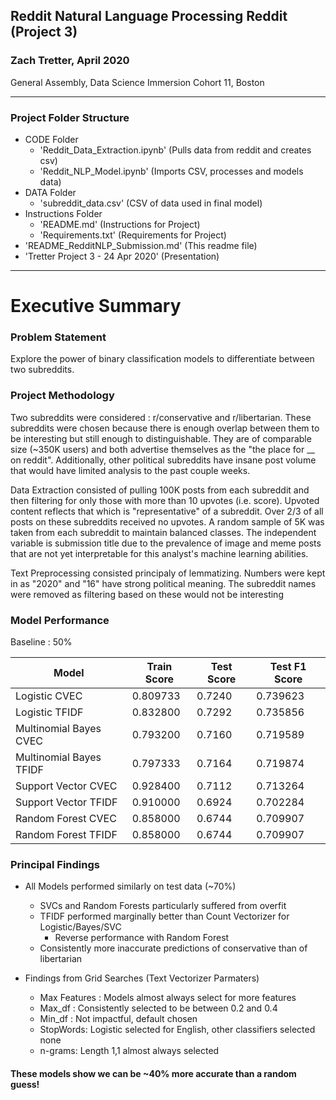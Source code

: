 ## Reddit Natural Language Processing Reddit (Project 3)
### Zach Tretter, April 2020
General Assembly, Data Science Immersion Cohort 11, Boston

-----

### Project Folder Structure
* CODE Folder
  * 'Reddit_Data_Extraction.ipynb' (Pulls data from reddit and creates csv)
  * 'Reddit_NLP_Model.ipynb' (Imports CSV, processes and models data)
* DATA Folder
  * 'subreddit_data.csv' (CSV of data used in final model)
* Instructions Folder
  * 'README.md' (Instructions for Project)
  * 'Requirements.txt' (Requirements for Project)
* 'README_RedditNLP_Submission.md' (This readme file)
* 'Tretter  Project 3 - 24 Apr 2020' (Presentation)

--------

# Executive Summary

### Problem Statement
Explore the power of binary classification models to differentiate between two subreddits.

### Project Methodology
Two subreddits were considered : r/conservative and r/libertarian.  These subreddits were chosen because there is enough overlap between them to be interesting but still enough to distinguishable.  They are of comparable size (~350K users) and both advertise themselves as the "the place for __ on reddit". Additionally, other political subreddits have insane post volume that would have limited analysis to the past couple weeks.

Data Extraction consisted of pulling 100K posts from each subreddit and then filtering for only those with more than 10 upvotes (i.e. score).  Upvoted content reflects that which is "representative" of a subreddit.  Over 2/3 of all posts on these subreddits received no upvotes.  A random sample of 5K was taken from each subreddit to maintain balanced classes.  The independent variable is submission title due to the prevalence of image and meme posts that are not yet interpretable for this analyst's machine learning abilities.

Text Preprocessing consisted principaly of lemmatizing.  Numbers were kept in as "2020" and "16" have strong political meaning.  The subreddit names were removed as filtering based on these would not be interesting

### Model Performance

Baseline : 50%

| Model                   | Train Score | Test Score | Test F1 Score |
|-------------------------|-------------|------------|---------------|
| Logistic CVEC           | 0.809733    | 0.7240     | 0.739623      |
| Logistic TFIDF          | 0.832800    | 0.7292     | 0.735856      |
| Multinomial Bayes CVEC  | 0.793200    | 0.7160     | 0.719589      |
| Multinomial Bayes TFIDF | 0.797333    | 0.7164     | 0.719874      |
| Support Vector CVEC     | 0.928400    | 0.7112     | 0.713264      |
| Support Vector TFIDF    | 0.910000    | 0.6924     | 0.702284      |
| Random Forest CVEC      | 0.858000    | 0.6744     | 0.709907      |
| Random Forest TFIDF     | 0.858000    | 0.6744     | 0.709907      |

### Principal Findings

* All Models performed similarly on test data (~70%)
    * SVCs and Random Forests particularly suffered from overfit
    * TFIDF performed marginally better than Count Vectorizer for Logistic/Bayes/SVC
        * Reverse performance with Random Forest
    * Consistently more inaccurate predictions of conservative than of libertarian


* Findings from Grid Searches (Text Vectorizer Parmaters)
    * Max Features : Models almost always select for more features
    * Max_df : Consistently selected to be between 0.2 and 0.4
    * Min_df : Not impactful, default chosen
    * StopWords: Logistic selected for English, other classifiers selected none
    * n-grams: Length 1,1 almost always selected


#### These models show we can be ~40% more accurate than a random guess!
